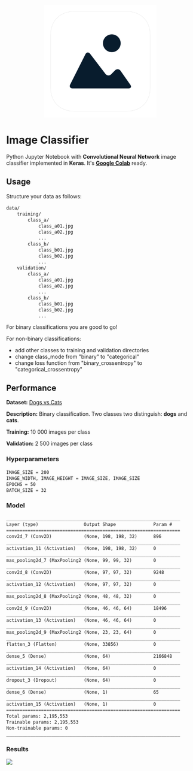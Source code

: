 <h3 align="center">
  <img src="assets/image_classifier_icon_web.png" width="300">
</h3>

# Image Classifier

Python Jupyter Notebook with **Convolutional Neural Network** image classifier implemented in **Keras**. It's **[Google Colab](https://colab.research.google.com/)** ready.

## Usage

Structure your data as follows:

	data/
		training/
		    class_a/
		        class_a01.jpg
		        class_a02.jpg
		        ...
		    class_b/
		        class_b01.jpg
		        class_b02.jpg
		        ...
		validation/
		    class_a/
		        class_a01.jpg
		        class_a02.jpg
		        ...
		    class_b/
		        class_b01.jpg
		        class_b02.jpg
		        ...

For binary classifications you are good to go!

For non-binary classifications:

* add other classes to training and validation directories
* change class_mode from "binary" to "categorical"
* change loss function from "binary\_crossentropy" to "categorical\_crossentropy"

## Performance

**Dataset:** [Dogs vs Cats](https://www.kaggle.com/c/dogs-vs-cats)

**Description:** Binary classification. Two classes two distinguish: **dogs** and **cats**.

**Training:** 10 000 images per class

**Validation:** 2 500 images per class

### Hyperparameters

	IMAGE_SIZE = 200
	IMAGE_WIDTH, IMAGE_HEIGHT = IMAGE_SIZE, IMAGE_SIZE
	EPOCHS = 50
	BATCH_SIZE = 32

### Model

	_________________________________________________________________
	Layer (type)                 Output Shape              Param #   
	=================================================================
	conv2d_7 (Conv2D)            (None, 198, 198, 32)      896       
	_________________________________________________________________
	activation_11 (Activation)   (None, 198, 198, 32)      0         
	_________________________________________________________________
	max_pooling2d_7 (MaxPooling2 (None, 99, 99, 32)        0         
	_________________________________________________________________
	conv2d_8 (Conv2D)            (None, 97, 97, 32)        9248      
	_________________________________________________________________
	activation_12 (Activation)   (None, 97, 97, 32)        0         
	_________________________________________________________________
	max_pooling2d_8 (MaxPooling2 (None, 48, 48, 32)        0         
	_________________________________________________________________
	conv2d_9 (Conv2D)            (None, 46, 46, 64)        18496     
	_________________________________________________________________
	activation_13 (Activation)   (None, 46, 46, 64)        0         
	_________________________________________________________________
	max_pooling2d_9 (MaxPooling2 (None, 23, 23, 64)        0         
	_________________________________________________________________
	flatten_3 (Flatten)          (None, 33856)             0         
	_________________________________________________________________
	dense_5 (Dense)              (None, 64)                2166848   
	_________________________________________________________________
	activation_14 (Activation)   (None, 64)                0         
	_________________________________________________________________
	dropout_3 (Dropout)          (None, 64)                0         
	_________________________________________________________________
	dense_6 (Dense)              (None, 1)                 65        
	_________________________________________________________________
	activation_15 (Activation)   (None, 1)                 0         
	=================================================================
	Total params: 2,195,553
	Trainable params: 2,195,553
	Non-trainable params: 0
	_________________________________________________________________

### Results

<img src="results/shakespeare/loss.png" width="500">

